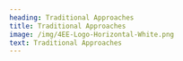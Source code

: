 ```yaml
---
heading: Traditional Approaches
title: Traditional Approaches
image: /img/4EE-Logo-Horizontal-White.png
text: Traditional Approaches
---
```


